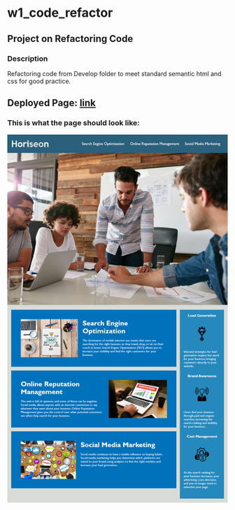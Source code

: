 # w1_code_refactor
## Project on Refactoring Code
### Description
Refactoring code from Develop folder to meet standard semantic html and css for good practice. 

## Deployed Page: [link](https://tunaabop.github.io/w1_challenge/Solution/index.html)

### This is what the page should look like:

![Demo Page](01-html-css-git-homework-demo.png)

